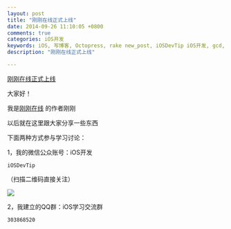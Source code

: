 ```yaml
---
layout: post
title: "刚刚在线正式上线"
date: 2014-09-26 11:10:05 +0800
comments: true
categories: iOS开发
keywords: iOS, 写博客, Octopress, rake new_post, iOSDevTip iOS开发, gcd, cocoapods, 队列, 个人博客, 刚刚在线
description: "刚刚在线正式上线" 

---
```

<a href="http://www.superqq.com/blog/2014/09/26/ios/">刚刚在线正式上线</a>

大家好！

我是<a href="http://www.superqq.com/blog/2014/09/26/ios/">刚刚在线</a>
的作者刚刚

以后就在这里跟大家分享一些东西

下面两种方式参与学习讨论：

1，我的微信公众账号：iOS开发
	
	iOSDevTip

（扫描二维码直接关注）


<img src="http://www.superqq.com/images/getqrcode.jpg" >

2，我建立的QQ群：iOS学习交流群

	303868520